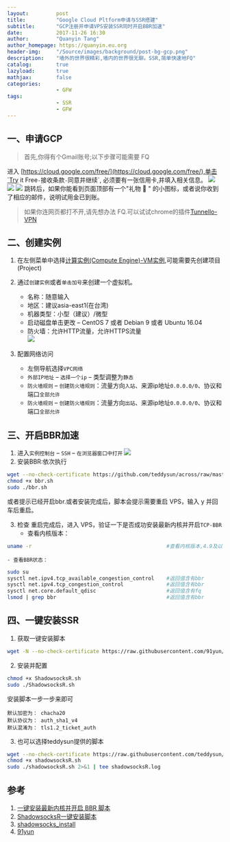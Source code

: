 ```yaml
---
layout:         post
title:          "Google Cloud Pltform申请与SSR搭建"
subtitle:       "GCP注册并申请VPS安装SSR同时开启BBR加速"
date:           2017-11-26 16:30
author:         "Quanyin Tang"
author_homepage: https://quanyin.eu.org
header-img:     "/Source/images/background/post-bg-gcp.png"
description:    "墙外的世界很精彩,墙内的世界很无聊。SSR,简单快速地FQ"
catalog:        true
lazyload:       true
mathjax:        false
categories:     
                - GFW
tags:
                - SSR
                - GFW
---
```

<!--
<a href="/Source/images/post-content/post-content/post-example.png"><img data-src="/Source/images/post-content/post-example.png" class="lazyload" alt=" " /></a>
-->
## 一、申请GCP
> 首先,你得有个Gmail账号;以下步骤可能需要 FQ

进入 [https://cloud.google.com/free/](https://cloud.google.com/free/),单击`Try it Free`-`接收条款`-`同意并继续`,
必须要有一张信用卡,并填入相关信息。
<a href="/Source/images/post-content/post-content/gcp-ssr/post-gcp-ssr-gcp-try.jpg"><img data-src="/Source/images/post-content/gcp-ssr/post-gcp-ssr-gcp-try.jpg" class="lazyload" alt=" " /></a>
<a href="/Source/images/post-content/post-content/gcp-ssr/post-gcp-ssr-gcp-agree.jpg"><img data-src="/Source/images/post-content/gcp-ssr/post-gcp-ssr-gcp-agree.jpg" class="lazyload" alt=" " /></a>
<a href="/Source/images/post-content/post-content/gcp-ssr/post-gcp-ssr-gcp-account.gif"><img data-src="/Source/images/post-content/gcp-ssr/post-gcp-ssr-gcp-account.gif" class="lazyload" alt=" " /></a>
跳转后，如果你能看到页面顶部有一个"礼物 🎁 " 的小图标，或者说你收到了相应的邮件，说明试用金已到账。
> 如果你连网页都打不开,请先想办法 FQ.可以试试chrome的插件[Tunnello-VPN](https://chrome.google.com/webstore/detail/tunnello-vpn-unblock-ultr/hoapmlpnmpaehilehggglehfdlnoegck)

## 二、创建实例
1. 在左侧菜单中选择[计算实例(Compute Engine)-VM实例](https://console.cloud.google.com/compute/instances),可能需要先创建项目(Project)
2. 通过`创建实例`或者`单击加号`来创建一个虚拟机。
    - 名称：随意输入
    - 地区：建议asia-east1(在台湾)
    - 机器类型：小型（建议）/微型
    - 启动磁盘单击更改 – CentOS 7 或者 Debian 9 或者 Ubuntu 16.04
    - 防火墙：允许HTTP流量，允许HTTPS流量   
<a href="/Source/images/post-content/post-content/gcp-ssr/post-gcp-ssr-gcp-instance.jpg"><img data-src="/Source/images/post-content/gcp-ssr/post-gcp-ssr-gcp-instance.jpg" class="lazyload" alt=" " /></a>

3. 配置网络访问
    - 左侧导航选择`VPC网络`
    - `外部IP地址` – `选择一个ip` – 类型调整为`静态`
    - `防火墙规则` – `创建防火墙规则`：流量方向`入站`、来源ip地址`0.0.0.0/0`、协议和端口`全部允许`
    - `防火墙规则` – `创建防火墙规则`：流量方向`出站`、来源ip地址`0.0.0.0/0`、协议和端口`全部允许`

## 三、开启BBR加速
1. 进入`实例控制台` – `SSH` – `在浏览器窗口中打开`
<a href="/Source/images/post-content/post-content/gcp-ssr/post-gcp-ssr-gcp-ssh-instance.jpg"><img data-src="/Source/images/post-content/gcp-ssr/post-gcp-ssr-gcp-ssh-instance.jpg" class="lazyload" alt=" " /></a>
2. 安装BBR:依次执行
```bash
wget --no-check-certificate https://github.com/teddysun/across/raw/master/bbr.sh
chmod +x bbr.sh
sudo ./bbr.sh
```
或者提示已经开启bbr.或者安装完成后，脚本会提示需要重启 VPS，输入 y 并回车后重启。

3. 检查
重启完成后，进入 VPS，验证一下是否成功安装最新内核并开启`TCP-BBR`
    - 查看内核版本：
```bash
uname -r                                            #查看内核版本,4.9及以上就OK了。
```

    - 查看BBR状态：
```bash
sudo su
sysctl net.ipv4.tcp_available_congestion_control    #返回值含有bbr
sysctl net.ipv4.tcp_congestion_control              #返回值含有bbr
sysctl net.core.default_qdisc                       #返回值含有fq
lsmod | grep bbr                                    #返回值含有bbr
```

## 四、一键安装SSR
1. 获取一键安装脚本
```bash
wget -N --no-check-certificate https://raw.githubusercontent.com/91yun/shadowsocks_install/master/shadowsocksR.sh 
```
2. 安装并配置
```bash
chmod +x ShadowsocksR.sh
sudo ./ShadowsocksR.sh
```
安装脚本一步一步来即可
```
默认加密为： chacha20
默认协议为： auth_sha1_v4
默认混淆为： tls1.2_ticket_auth
```

3. 也可以选择teddysun提供的脚本
```bash
wget --no-check-certificate https://raw.githubusercontent.com/teddysun/shadowsocks_install/master/shadowsocksR.sh
chmod +x shadowsocksR.sh
sudo ./shadowsocksR.sh 2>&1 | tee shadowsocksR.log
```

## 参考
1. [一键安装最新内核并开启 BBR 脚本](https://teddysun.com/489.html)
2. [ShadowsocksR一键安装脚本](https://shadowsocks.be/9.html)
3. [shadowsocks_install](https://github.com/iMeiji/shadowsocks_install)
4. [91yun](https://github.com/91yun/shadowsocks_install)
